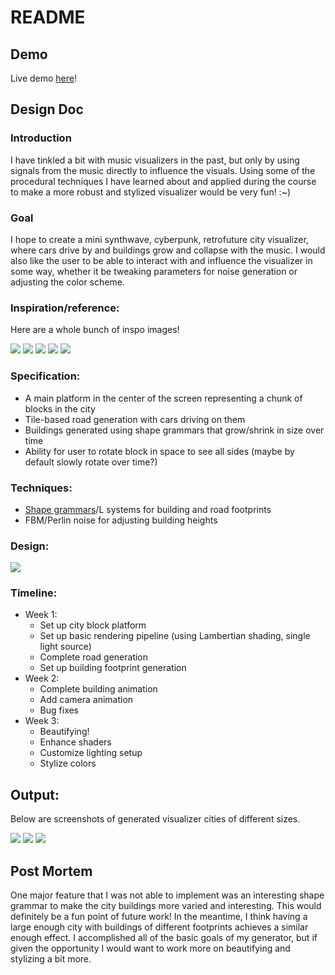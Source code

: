 # README

## Demo
Live demo [here](https://linda-ting.github.io/final-project/)!

## Design Doc

### Introduction
I have tinkled a bit with music visualizers in the past, but only by using signals from the music directly to influence the visuals. Using some of the procedural techniques I have learned about and applied during the course to make a more robust and stylized visualizer would be very fun! :~)

### Goal
I hope to create a mini synthwave, cyberpunk, retrofuture city visualizer, where cars drive by and buildings grow and collapse with the music. I would also like the user to be able to interact with and influence the visualizer in some way, whether it be tweaking parameters for noise generation or adjusting the color scheme.

### Inspiration/reference:
Here are a whole bunch of inspo images!

![](img/city1.jpeg)
![](img/city2.jpeg)
![](img/city3.jpeg)
![](img/city4.jpeg)
![](img/city5.jpeg)

### Specification:
- A main platform in the center of the screen representing a chunk of blocks in the city
- Tile-based road generation with cars driving on them
- Buildings generated using shape grammars that grow/shrink in size over time
- Ability for user to rotate block in space to see all sides (maybe by default slowly rotate over time?)

### Techniques:
- [Shape grammars](https://www.gamedev.net/tutorials/programming/engines-and-middleware/procedural-modeling-of-buildings-with-shape-grammars-r4596/)/L systems for building and road footprints
- FBM/Perlin noise for adjusting building heights

### Design:
![](img/diagram.jpg)

### Timeline:
- Week 1: 
  - Set up city block platform
  - Set up basic rendering pipeline (using Lambertian shading, single light source)
  - Complete road generation
  - Set up building footprint generation
- Week 2: 
  - Complete building animation 
  - Add camera animation
  - Bug fixes
- Week 3: 
  - Beautifying!
  - Enhance shaders
  - Customize lighting setup
  - Stylize colors

## Output:
Below are screenshots of generated visualizer cities of different sizes.

![](img/size2.png)
![](img/size10.png)
![](img/size32.png)

## Post Mortem
One major feature that I was not able to implement was an interesting shape grammar to make the city buildings more varied and interesting. This would definitely be a fun point of future work! In the meantime, I think having a large enough city with buildings of different footprints achieves a similar enough effect. I accomplished all of the basic goals of my generator, but if given the opportunity I would want to work more on beautifying and stylizing a bit more. 